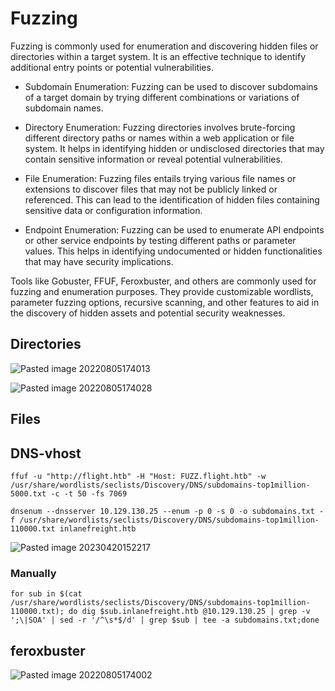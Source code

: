 # Fuzzing

Fuzzing is commonly used for enumeration and discovering hidden files or directories within a target system. It is an effective technique to identify additional entry points or potential vulnerabilities.

* Subdomain Enumeration: Fuzzing can be used to discover subdomains of a target domain by trying different combinations or variations of subdomain names.

* Directory Enumeration: Fuzzing directories involves brute-forcing different directory paths or names within a web application or file system. It helps in identifying hidden or undisclosed directories that may contain sensitive information or reveal potential vulnerabilities.

* File Enumeration: Fuzzing files entails trying various file names or extensions to discover files that may not be publicly linked or referenced. This can lead to the identification of hidden files containing sensitive data or configuration information.

* Endpoint Enumeration: Fuzzing can be used to enumerate API endpoints or other service endpoints by testing different paths or parameter values. This helps in identifying undocumented or hidden functionalities that may have security implications.


Tools like Gobuster, FFUF, Feroxbuster, and others are commonly used for fuzzing and enumeration purposes. They provide customizable wordlists, parameter fuzzing options, recursive scanning, and other features to aid in the discovery of hidden assets and potential security weaknesses.

## Directories

![Pasted image 20220805174013](https://github.com/dbissell6/Shadow_Stone/assets/50979196/aed7cf18-807f-42a2-9af1-2d582bebae46)

![Pasted image 20220805174028](https://github.com/dbissell6/Shadow_Stone/assets/50979196/1a02832a-6c1f-4bd9-8e47-b4a4d5fa7d8a)


## Files

## DNS-vhost

```
ffuf -u "http://flight.htb" -H "Host: FUZZ.flight.htb" -w /usr/share/wordlists/seclists/Discovery/DNS/subdomains-top1million-5000.txt -c -t 50 -fs 7069
```

```
dnsenum --dnsserver 10.129.130.25 --enum -p 0 -s 0 -o subdomains.txt -f /usr/share/wordlists/seclists/Discovery/DNS/subdomains-top1million-110000.txt inlanefreight.htb
```

![Pasted image 20230420152217](https://github.com/dbissell6/Shadow_Stone/assets/50979196/8549cdf7-ce85-4045-adee-78ec238baee1)

### Manually

```
for sub in $(cat /usr/share/wordlists/seclists/Discovery/DNS/subdomains-top1million-110000.txt); do dig $sub.inlanefreight.htb @10.129.130.25 | grep -v ';\|SOA' | sed -r '/^\s*$/d' | grep $sub | tee -a subdomains.txt;done
```

## feroxbuster
![Pasted image 20220805174002](https://github.com/dbissell6/Shadow_Stone/assets/50979196/c660c189-25fe-4a09-9447-0f6c8b722cf4)
